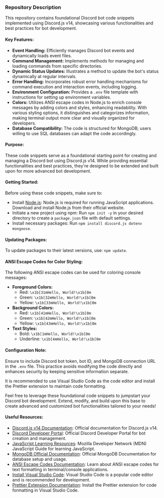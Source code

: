 ### Repository Description

This repository contains foundational Discord bot code snippets implemented using Discord.js v14, showcasing various functionalities and best practices for bot development.

#### Key Features:

- **Event Handling:** Efficiently manages Discord bot events and dynamically loads event files.
- **Command Management:** Implements methods for managing and loading commands from specific directories.
- **Dynamic Status Updates:** Illustrates a method to update the bot's status dynamically at regular intervals.
- **Error Handling:** Incorporates robust error handling mechanisms for command execution and interaction events, including logging.
- **Environment Configuration:** Provides a `.env` file template with instructions for setting up environment variables.
- **Colors:** Utilizes ANSI escape codes in Node.js to enrich console messages by adding colors and styles, enhancing readability. With various styling options, it distinguishes and categorizes information, making terminal output more clear and visually organized for developers.
- **Database Compatibility:** The code is structured for MongoDB; users willing to use SQL databases can adapt the code accordingly.

#### Purpose:

These code snippets serve as a foundational starting point for creating and managing a Discord bot using Discord.js v14. While providing essential functionalities and best practices, they're designed to be extended and built upon for more advanced bot development.

#### Getting Started:

Before using these code snippets, make sure to:

- Install [Node.js](https://nodejs.org/): Node.js is required for running JavaScript applications. Download and install Node.js from their official website.
- Initiate a new project using npm: Run `npm init -y` in your desired directory to create a `package.json` file with default settings.
- Install necessary packages: Run `npm install discord.js dotenv mongoose`.

#### Updating Packages:

To update packages to their latest versions, use: `npm update`.

#### ANSI Escape Codes for Color Styling:

The following ANSI escape codes can be used for coloring console messages:

- **Foreground Colors:** 
  - Red: `\x1b[31mHello, World!\x1b[0m`
  - Green: `\x1b[32mHello, World!\x1b[0m`
  - Yellow: `\x1b[33mHello, World!\x1b[0m`
- **Background Colors:** 
  - Red: `\x1b[41mHello, World!\x1b[0m`
  - Green: `\x1b[42mHello, World!\x1b[0m`
  - Yellow: `\x1b[43mHello, World!\x1b[0m`
- **Text Styles:** 
  - Bold: `\x1b[1mHello, World!\x1b[0m`
  - Underline: `\x1b[4mHello, World!\x1b[0m`

#### Configuration Note:

Ensure to include Discord bot token, bot ID, and MongoDB connection URL in the `.env` file. This practice avoids modifying the code directly and enhances security by keeping sensitive information separate.

It is recommended to use Visual Studio Code as the code editor and install the Prettier extension to maintain code formatting.

Feel free to leverage these foundational code snippets to jumpstart your Discord bot development. Extend, modify, and build upon this base to create advanced and customized bot functionalities tailored to your needs!

#### Useful Resources:

- [Discord.js v14 Documentation](https://discord.js.org/#/docs/main/v14/general/welcome): Official documentation for Discord.js v14.
- [Discord Developer Portal](https://discord.com/developers/docs/intro): Official Discord Developer Portal for bot creation and management.
- [JavaScript Learning Resources](https://developer.mozilla.org/en-US/docs/Web/JavaScript/Guide): Mozilla Developer Network (MDN) JavaScript Guide for learning JavaScript.
- [MongoDB Official Documentation](https://docs.mongodb.com/): Official MongoDB Documentation for database setup and usage.
- [ANSI Escape Codes Documentation](https://en.wikipedia.org/wiki/ANSI_escape_code): Learn about ANSI escape codes for text formatting in terminal/console applications.
- [Install Visual Studio Code](https://code.visualstudio.com/): Visual Studio Code is a popular code editor and is recommended for development.
- [Prettier Extension Documentation](https://marketplace.visualstudio.com/items?itemName=esbenp.prettier-vscode): Install the Prettier extension for code formatting in Visual Studio Code.
